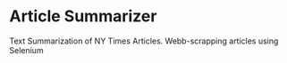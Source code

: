 # Article Summarizer

Text Summarization of NY Times Articles. Webb-scrapping articles using Selenium
